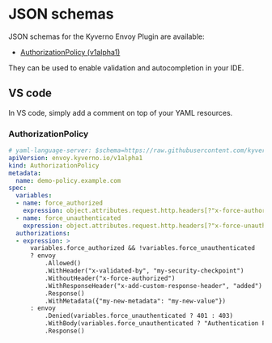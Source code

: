 # JSON schemas

JSON schemas for the Kyverno Envoy Plugin are available:

- [AuthorizationPolicy (v1alpha1)](https://github.com/kyverno/kyverno-envoy-plugin/blob/main/.schemas/json/authorizationpolicy-envoy-v1alpha1.json)

They can be used to enable validation and autocompletion in your IDE.

## VS code

In VS code, simply add a comment on top of your YAML resources.

### AuthorizationPolicy

```yaml
# yaml-language-server: $schema=https://raw.githubusercontent.com/kyverno/kyverno-envoy-plugin/main/.schemas/json/authorizationpolicy-envoy-v1alpha1.json
apiVersion: envoy.kyverno.io/v1alpha1
kind: AuthorizationPolicy
metadata:
  name: demo-policy.example.com
spec:
  variables:
  - name: force_authorized
    expression: object.attributes.request.http.headers[?"x-force-authorized"].orValue("") in ["enabled", "true"]
  - name: force_unauthenticated
    expression: object.attributes.request.http.headers[?"x-force-unauthenticated"].orValue("") in ["enabled", "true"]
  authorizations:
  - expression: >
      variables.force_authorized && !variables.force_unauthenticated
      ? envoy
          .Allowed()
          .WithHeader("x-validated-by", "my-security-checkpoint")
          .WithoutHeader("x-force-authorized")
          .WithResponseHeader("x-add-custom-response-header", "added")
          .Response()
          .WithMetadata({"my-new-metadata": "my-new-value"})
      : envoy
          .Denied(variables.force_unauthenticated ? 401 : 403)
          .WithBody(variables.force_unauthenticated ? "Authentication Failed" : "Unauthorized Request")
          .Response()
```

